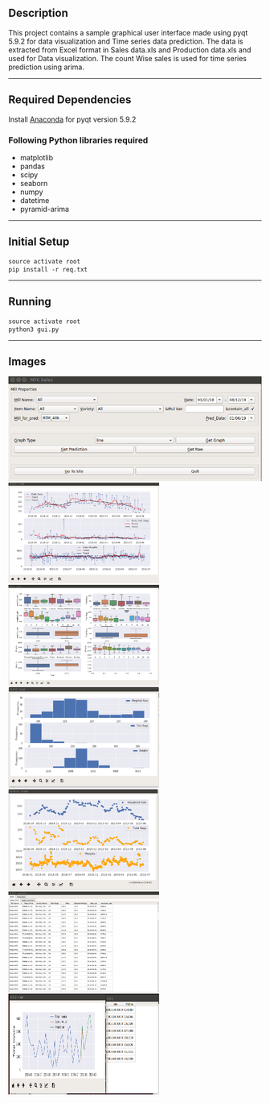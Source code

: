 ## Description
This project contains a sample graphical user interface made using pyqt 5.9.2 for data visualization and Time series data prediction. The data is extracted from Excel format in Sales data.xls and Production data.xls and used for Data visualization. The count Wise sales is used for time series prediction using arima.

---

## Required Dependencies
  Install [Anaconda](https://www.anaconda.com/distribution/) for pyqt version 5.9.2  
### Following Python libraries required
 - matplotlib
 - pandas
 - scipy
 - seaborn
 - numpy
 - datetime
 - pyramid-arima
---

## Initial Setup

``` 
source activate root
pip install -r req.txt 
```

---
 ## Running

 ```
 source activate root
 python3 gui.py
 ```
---

## Images

<img src="Images/main.png" alt="drawing" width="600"/>
<img src="Images/line.png" alt="drawing" width="300" height="200"/> <img src="Images/box.png" alt="drawing" width="300" height="200"/>
<img src="Images/hist.png" alt="drawing" width="300" height="200"/> <img src="Images/scatter.png" alt="drawing" width="300" height="200"/>
<img src="Images/raw.png" alt="drawing" width="300" height="200"/> <img src="Images/pred.png" alt="drawing" width="300" height="200"/>
